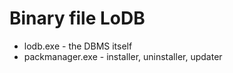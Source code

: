 # Binary file LoDB

- lodb.exe - the DBMS itself
- packmanager.exe - installer, uninstaller, updater
